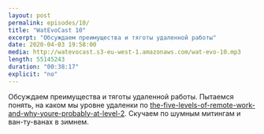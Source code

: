 ```yaml
---
layout: post
permalink: episodes/10/
title: "WatEvoCast 10"
excerpt: "Обсуждаем преимущества и тяготы удаленной работы"
date: 2020-04-03 19:58:00
media: http://watevocast.s3-eu-west-1.amazonaws.com/wat-evo-10.mp3
length: 55145243
duration: "00:38:17"
explicit: "no"
---
```


Обсуждаем преимущества и тяготы удаленной работы. Пытаемся понять, на каком мы уровне удаленки по [the-five-levels-of-remote-work-and-why-youre-probably-at-level-2](https://medium.com/swlh/the-five-levels-of-remote-work-and-why-youre-probably-at-level-2-ccaf05a25b9c). Скучаем по шумным митингам и ван-ту-ванах в зимнем.

